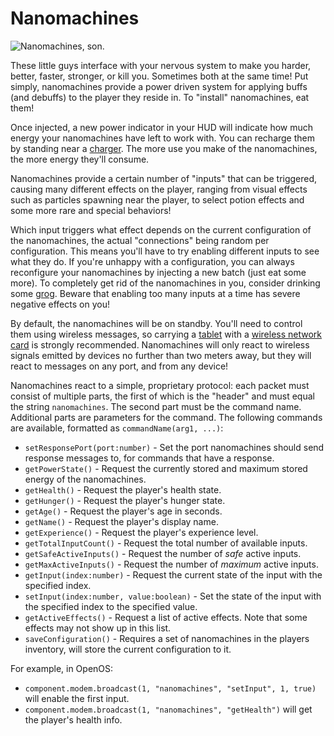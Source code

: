 # Nanomachines

![Nanomachines, son.](oredict:opencomputers:nanomachines)

These little guys interface with your nervous system to make you harder, better, faster, stronger, or kill you. Sometimes both at the same time! Put simply, nanomachines provide a power driven system for applying buffs (and debuffs) to the player they reside in. To "install" nanomachines, eat them!

Once injected, a new power indicator in your HUD will indicate how much energy your nanomachines have left to work with. You can recharge them by standing near a [charger](../block/charger.md). The more use you make of the nanomachines, the more energy they'll consume.

Nanomachines provide a certain number of "inputs" that can be triggered, causing many different effects on the player, ranging from visual effects such as particles spawning near the player, to select potion effects and some more rare and special behaviors!

Which input triggers what effect depends on the current configuration of the nanomachines, the actual "connections" being random per configuration. This means you'll have to try enabling different inputs to see what they do. If you're unhappy with a configuration, you can always reconfigure your nanomachines by injecting a new batch (just eat some more). To completely get rid of the nanomachines in you, consider drinking some [grog](acid.md). Beware that enabling too many inputs at a time has severe negative effects on you!

By default, the nanomachines will be on standby. You'll need to control them using wireless messages, so carrying a [tablet](tablet.md) with a [wireless network card](wlanCard1.md) is strongly recommended. Nanomachines will only react to wireless signals emitted by devices no further than two meters away, but they will react to messages on any port, and from any device!

Nanomachines react to a simple, proprietary protocol: each packet must consist of multiple parts, the first of which is the "header" and must equal the string `nanomachines`. The second part must be the command name. Additional parts are parameters for the command. The following commands are available, formatted as `commandName(arg1, ...)`:

- `setResponsePort(port:number)` - Set the port nanomachines should send response messages to, for commands that have a response.
- `getPowerState()` - Request the currently stored and maximum stored energy of the nanomachines.
- `getHealth()` - Request the player's health state.
- `getHunger()` - Request the player's hunger state.
- `getAge()` - Request the player's age in seconds.
- `getName()` - Request the player's display name.
- `getExperience()` - Request the player's experience level.
- `getTotalInputCount()` - Request the total number of available inputs.
- `getSafeActiveInputs()` - Request the number of *safe* active inputs.
- `getMaxActiveInputs()` - Request the number of *maximum* active inputs.
- `getInput(index:number)` - Request the current state of the input with the specified index.
- `setInput(index:number, value:boolean)` - Set the state of the input with the specified index to the specified value.
- `getActiveEffects()` - Request a list of active effects. Note that some effects may not show up in this list.
- `saveConfiguration()` - Requires a set of nanomachines in the players inventory, will store the current configuration to it.

For example, in OpenOS:
- `component.modem.broadcast(1, "nanomachines", "setInput", 1, true)` will enable the first input.
- `component.modem.broadcast(1, "nanomachines", "getHealth")` will get the player's health info.
